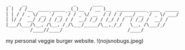      _    __                 _      ____                            
    | |  / /__  ____ _____ _(_)__  / __ )__  ___________ ____  _____
    | | / / _ \/ __ `/ __ `/ / _ \/ __  / / / / ___/ __ `/ _ \/ ___/
    | |/ /  __/ /_/ / /_/ / /  __/ /_/ / /_/ / /  / /_/ /  __/ /    
    |___/\___/\__, /\__, /_/\___/_____/\__,_/_/   \__, /\___/_/     
             /____//____/                        /____/             

my personal veggie burger website. 
!(nojsnobugs.jpeg)
